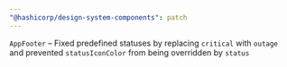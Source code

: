 ```yaml
---
"@hashicorp/design-system-components": patch
---
```


`AppFooter` – Fixed predefined statuses by replacing `critical` with `outage` and prevented `statusIconColor` from being overridden by `status`
